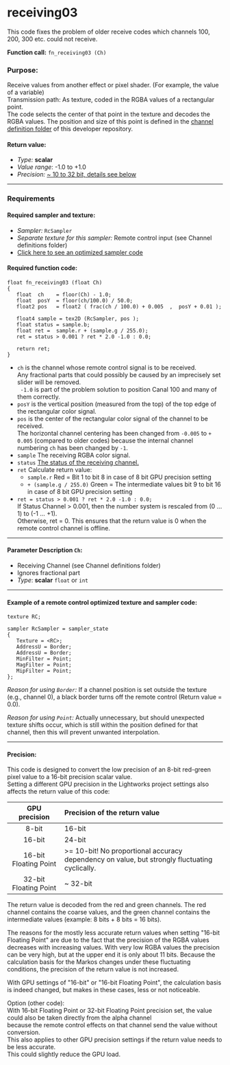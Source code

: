 # receiving03

This code fixes the problem of older receive codes which channels 100, 200, 300 etc. could not receive.

**Function call:** `fn_receiving03 (Ch)`  

### Purpose:  
Receive values from another effect or pixel shader. (For example, the value of a variable)  
Transmission path: As texture, coded in the RGBA values of a rectangular point.  
The code selects the center of that point in the texture and decodes the RGBA values.
The position and size of this point is defined in the [channel definition folder](../Channel_definitions/Channel_assignment.md) of this developer repository.

#### Return value:
   - *Type:* **scalar**
   - *Value range*: -1.0 to +1.0
   - *Precision:* [~ 10 to 32 bit, details see below](#precision)

---

### Requirements

#### Required sampler and texture:
   - *Sampler:* `RcSampler`
   - *Separate texture for this sampler:*  Remote control input (see Channel definitions folder)
   - [Click here to see an optimized sampler code](#example-of-a-remote-control-optimized-texture-and-sampler-code)

#### Required function code:
```Code
float fn_receiving03 (float Ch)
{
   float  ch    = floor(Ch) - 1.0;
   float  posY  = floor(ch/100.0) / 50.0;
   float2 pos   = float2 ( frac(ch / 100.0) + 0.005  ,  posY + 0.01 );
  
   float4 sample = tex2D (RcSampler, pos );
   float status = sample.b;
   float ret =  sample.r + (sample.g / 255.0);
   ret = status > 0.001 ? ret * 2.0 -1.0 : 0.0;

   return ret;
}
```
* `ch` is the channel whose remote control signal is to be received.  
     Any fractional parts that could possibly be caused by an imprecisely set slider will be removed.  
     ` -1.0` is part of the problem solution to position Canal 100 and many of them correctly.
* `posY` is the vertical position (measured from the top) of the top edge of the rectangular color signal.  
* `pos` is the center of the rectangular color signal of the channel to be received.  
        The horizontal channel centering has been changed from `-0.005` to `+ 0.005` (compared to older codes) 
        because the internal channel numbering `ch` has been changed by `-1`.
* `sample` The receiving RGBA color signal.  
* `status` [The status of the receiving channel.](../Channel_definitions/Channel_assignment.md#blue-color-channel-status-messages)
* `ret` Calculate return value:
   *  `sample.r` Red = Bit 1 to bit 8 in case of 8 bit GPU precision setting  
   *  `+ (sample.g / 255.0)` Green = The intermediate values bit 9 to bit 16 in case of 8 bit GPU precision setting
* `ret = status > 0.001 ? ret * 2.0 -1.0 : 0.0;`  
   If Status Channel > 0.001, then the number system is rescaled from (0 ... 1) to (-1 ... +1).  
   Otherwise, ret = 0. This ensures that the return value is 0 when the remote control channel is offline.   


---

#### Parameter Description `Ch`:
  - Receiving Channel (see Channel definitions folder)
  - Ignores fractional part
  - *Type*: **scalar** `float` or `int`  
  
---
  
  
#### Example of a remote control optimized texture and sampler code:

```` Code
texture RC;

sampler RcSampler = sampler_state
{
   Texture = <RC>;
   AddressU = Border;
   AddressU = Border;
   MinFilter = Point;
   MagFilter = Point;
   MipFilter = Point;
};
````
*Reason for using `Border`:* If a channel position is set outside the texture (e.g., channel 0), a black border turns off the remote control (Return value = 0.0).

*Reason for using `Point`:*  Actually unnecessary, but should unexpected texture shifts occur, which is still within the position defined for that channel, then this will prevent unwanted interpolation.

  
---
  
  
#### Precision:

This code is designed to convert the low precision of an 8-bit red-green pixel value to a 16-bit precision scalar value.  
Setting a different GPU precision in the Lightworks project settings also affects the return value of this code:  
  
| GPU precision          | Precision of the return value                                   |
| :--------------------: | :------------------------------------------------------------------------------------------------ |
|8-bit                   |        16-bit                                                                                     |
|16-bit                  |        24-bit                                                                                     |
|16-bit Floating Point   |     >= 10-bit!  No proportional accuracy dependency on value, but strongly fluctuating cyclically.|
|32-bit Floating Point   |      ~ 32-bit                                                                                     |

The return value is decoded from the red and green channels.
The red channel contains the coarse values, and the green channel contains the intermediate values (example: 8 bits + 8 bits = 16 bits).  

The reasons for the mostly less accurate return values when setting "16-bit Floating Point"
are due to the fact that the precision of the RGBA values decreases with increasing values. 
With very low RGBA values the precision can be very high, but at the upper end it is only about 11 bits.
Because the calculation basis for the Markos changes under these fluctuating conditions, the precision of the return value is not increased.  

With GPU settings of "16-bit" or "16-bit Floating Point", the calculation basis is indeed changed, but makes in these cases, less or not noticeable.  

Option (other code):  
With 16-bit Floating Point or 32-bit Floating Point precision set, the value could also be taken directly from the alpha channel  
because the remote control effects on that channel send the value without conversion.  
This also applies to other GPU precision settings if the return value needs to be less accurate.  
This could slightly reduce the GPU load.

